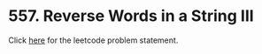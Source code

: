 # 557. Reverse Words in a String III

Click [here](https://leetcode.com/problems/reverse-words-in-a-string-iii/) for the leetcode problem statement.
